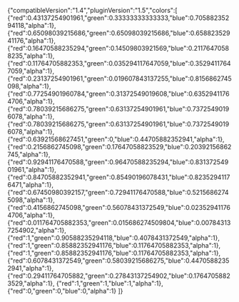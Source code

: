 {"compatibleVersion":"1.4","pluginVersion":"1.5","colors":[ {"red":0.43137254901961,"green":0.33333333333333,"blue":0.70588235294118,"alpha":1}, {"red":0.65098039215686,"green":0.65098039215686,"blue":0.65882352941176,"alpha":1}, {"red":0.16470588235294,"green":0.14509803921569,"blue":0.21176470588235,"alpha":1}, {"red":0.11764705882353,"green":0.035294117647059,"blue":0.35294117647059,"alpha":1}, {"red":0.23137254901961,"green":0.019607843137255,"blue":0.8156862745098,"alpha":1}, {"red":0.77254901960784,"green":0.31372549019608,"blue":0.63529411764706,"alpha":1}, {"red":0.78039215686275,"green":0.63137254901961,"blue":0.73725490196078,"alpha":1}, {"red":0.78039215686275,"green":0.63137254901961,"blue":0.73725490196078,"alpha":1}, {"red":0.63921568627451,"green":0,"blue":0.44705882352941,"alpha":1}, {"red":0.2156862745098,"green":0.17647058823529,"blue":0.20392156862745,"alpha":1}, {"red":0.92941176470588,"green":0.96470588235294,"blue":0.83137254901961,"alpha":1}, {"red":0.84705882352941,"green":0.85490196078431,"blue":0.82352941176471,"alpha":1}, {"red":0.67450980392157,"green":0.72941176470588,"blue":0.52156862745098,"alpha":1}, {"red":0.4156862745098,"green":0.56078431372549,"blue":0.023529411764706,"alpha":1}, {"red":0.011764705882353,"green":0.015686274509804,"blue":0.007843137254902,"alpha":1}, {"red":1,"green":0.90588235294118,"blue":0.4078431372549,"alpha":1}, {"red":1,"green":0.85882352941176,"blue":0.11764705882353,"alpha":1}, {"red":1,"green":0.85882352941176,"blue":0.11764705882353,"alpha":1}, {"red":0.6078431372549,"green":0.58039215686275,"blue":0.44705882352941,"alpha":1}, {"red":0.29411764705882,"green":0.27843137254902,"blue":0.17647058823529,"alpha":1}, {"red":1,"green":1,"blue":1,"alpha":1}, {"red":0,"green":0,"blue":0,"alpha":1} ]}